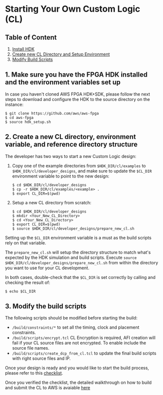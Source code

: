 # Starting Your Own Custom Logic (CL)

## Table of Content 
1. [Install HDK](#install)
2. [Create new CL Directory and Setup Environment](#setupDir)
3. [Modify Build Scripts](#modifyBuildScripts)

<a name="install"></a>
## 1. Make sure you have the FPGA HDK installed and the environment variables set up

In case you haven't cloned AWS FPGA HDK+SDK, please follow the next steps to download and configure the HDK to the source directory on the instance:

    $ git clone https://github.com/aws/aws-fpga
    $ cd aws-fpga
    $ source hdk_setup.sh

  
<a name="setupDir"></a>
## 2. Create a new CL directory, environment variable, and reference directory structure

The developer has two ways to start a new Custom Logic design:

 1) Copy one of the example directories from `$HDK_DIR/cl/examples` to `$HDK_DIR/cl/developer_designs`, and make sure to update the `$CL_DIR` environment variable to point to the new design:
 
        $ cd $HDK_DIR/cl/developer_designs
        $ cp -r $HDK_DIR/cl/examples/<example> .
        $ export CL_DIR=$(pwd)

 2) Setup a new CL directory from scratch:
 
        $ cd $HDK_DIR/cl/developer_designs
        $ mkdir <Your_New_CL_Directory>
        $ cd <Your_New_CL_Directory>
        $ export CL_DIR=$(pwd)
        $ source $HDK_DIR/cl/developer_designs/prepare_new_cl.sh
        
Setting up the `$CL_DIR` environment variable is a must as the build scripts rely on that variable.

The `prepare_new_cl.sh` will setup the directory structure to match what's expected by the HDK simulation and build scripts. Execute `source $HDK_DIR/cl/developer_designs/prepare_new_cl.sh` from within the directory you want to use for your CL development.

In both cases, double-check that the `$CL_DIR` is set correctly by calling and checking the result of:

    $ echo $CL_DIR


<a name="modifyBuildScripts"></a>
## 3. Modify the build scripts

The following scripts should be modified before starting the build:
 - `/build/constraints/*`   to set all the timing, clock and placement constraints.
 - `/build/scripts/encrypt.tcl`   CL Encryption is required, AFI creation will fail if your CL source files are not encrypted.  To enable include the source file names.
 - `/build/scripts/create_dcp_from_cl.tcl`   to update the final build scripts with right source files and IP.
        
Once your design is ready and you would like to start the build process, please refer to this [checklist](../CHECKLIST_BEFORE_BUILDING_CL.md).

Once you verified the checklist, the detailed walkthrough on how to build and submit the CL to AWS is avaiable [here](../../common/shell_stable/new_cl_template/build/README.md)



